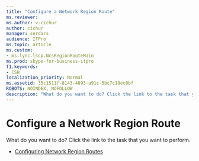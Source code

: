```yaml
---
title: "Configure a Network Region Route"
ms.reviewer: 
ms.author: v-cichur
author: cichur
manager: serdars
audience: ITPro
ms.topic: article
ms.custom:
- ms.lync.lscp.NcsRegionRouteMain
ms.prod: skype-for-business-itpro
f1.keywords:
- CSH
localization_priority: Normal
ms.assetid: 35c1511f-8143-4893-a91c-5bc7c18ec0bf
ROBOTS: NOINDEX, NOFOLLOW
description: "What do you want to do? Click the link to the task that you want to perform."
---
```


# Configure a Network Region Route

What do you want to do? Click the link to the task that you want to perform.

- [Configuring Network Region Routes](https://technet.microsoft.com/library/76993daa-76c2-4cec-8363-de8aebef0145.aspx)



